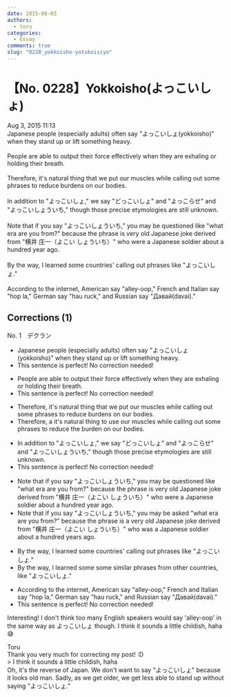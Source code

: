 ```yaml
---
date: 2015-08-03
authors:
  - toru
categories:
  - Essay
comments: true
slug: "0228_yokkoisho-yotukoisiyo"
---
```


# 【No. 0228】Yokkoisho(よっこいしょ)
<div class="date">Aug 3, 2015 11:13</div>
<div id="post"><div id="body_show_ori">
Japanese people (especially adults) often say "よっこいしょ(yokkoisho)" when they stand up or lift something heavy.<br/><br/>People are able to output their force effectively when they are exhaling or holding their breath.<br/><br/>Therefore, it's natural thing that we put our muscles while calling out some phrases to reduce burdens on our bodies.<br/><br/>In addition to "よっこいしょ," we say "どっこいしょ" and "よっこらせ" and "よっこいしょういち," though those precise etymologies are still unknown.<br/><br/>Note that if you say "よっこいしょういち," you may be questioned like "what era are you from?" because the phrase is very old Japanese joke derived from "横井 庄一（よこい しょういち）" who were a Japanese soldier about a hundred year ago.<br/><br/>By the way, I learned some countries' calling out phrases like "よっこいしょ."<br/><br/>According to the internet, American say "alley-oop," French and Italian say "hop la," German say "hau ruck," and Russian say "Давай(davai)."
</div></div>

<!-- more -->


## Corrections (1)
<div id="block"><div class="first_name"> No. 1　<span class="just_name">デクラン</span></div><div id="block2">
<ul class="correction_field">
<li class="incorrect">Japanese people (especially adults) often say "よっこいしょ(yokkoisho)" when they stand up or lift something heavy.</li>
<li class="corrected perfect">This sentence is perfect! No correction needed!</li>
</ul>
<ul class="correction_field">
<li class="incorrect">People are able to output their force effectively when they are exhaling or holding their breath.</li>
<li class="corrected perfect">This sentence is perfect! No correction needed!</li>
</ul>
<ul class="correction_field">
<li class="incorrect">Therefore, it's natural thing that we put our muscles while calling out some phrases to reduce burdens on our bodies.</li>
<li class="corrected correct">
Therefore, <span class="f_red">a </span>it's natural thing <span class="f_red">to use</span> our muscles while calling out some phrases to reduce <span class="f_red">the </span>burden on our bodies.
</li>
</ul>
<ul class="correction_field">
<li class="incorrect">In addition to "よっこいしょ," we say "どっこいしょ" and "よっこらせ" and "よっこいしょういち," though those precise etymologies are still unknown.</li>
<li class="corrected perfect">This sentence is perfect! No correction needed!</li>
</ul>
<ul class="correction_field">
<li class="incorrect">Note that if you say "よっこいしょういち," you may be questioned like "what era are you from?" because the phrase is very old Japanese joke derived from "横井 庄一（よこい しょういち）" who were a Japanese soldier about a hundred year ago.</li>
<li class="corrected correct">
Note that if you say "よっこいしょういち," you may be <span class="f_blue">asked</span> "what era are you from?" because the phrase is <span class="f_red">a </span>very old Japanese joke derived from "横井 庄一（よこい しょういち）" who <span class="f_red">was</span> a Japanese soldier about a hundred year<span class="f_red">s</span> ago.
</li>
</ul>
<ul class="correction_field">
<li class="incorrect">By the way, I learned some countries' calling out phrases like "よっこいしょ."</li>
<li class="corrected correct">
By the way, I learned some <span class="f_blue">some similar phrases from other countries,</span> like "よっこいしょ."
</li>
</ul>
<ul class="correction_field">
<li class="incorrect">According to the internet, American say "alley-oop," French and Italian say "hop la," German say "hau ruck," and Russian say "Давай(davai)."</li>
<li class="corrected perfect">This sentence is perfect! No correction needed!</li>
</ul>
<p class="comment_small">
 Interesting! I don't think too many English speakers would say 'alley-oop' in the same way as よっこいしょ though. I think it sounds a little childish, haha 😅
</p>

</div><div class="name"><span class="just_name">Toru</span><br>
Thank you very much for correcting my post! :D<br/>&gt; I think it sounds a little childish, haha<br/>Oh, it's the reverse of Japan. We don't want to say "よっこいしょ" because it looks old man. Sadly, as we get older, we get less able to stand up without saying "よっこいしょ."
</div>
</div>
